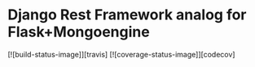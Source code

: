 # Django Rest Framework analog for Flask+Mongoengine

[![build-status-image]][travis]
[![coverage-status-image]][codecov]